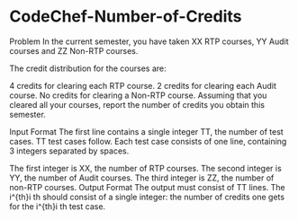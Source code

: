 # CodeChef-Number-of-Credits

Problem
In the current semester, you have taken XX RTP courses, YY Audit courses and ZZ Non-RTP courses.

The credit distribution for the courses are:

4 credits for clearing each RTP course.
2 credits for clearing each Audit course.
No credits for clearing a Non-RTP course.
Assuming that you cleared all your courses, report the number of credits you obtain this semester.

Input Format
The first line contains a single integer TT, the number of test cases. TT test cases follow. Each test case consists of one line, containing 3 integers separated by spaces.

The first integer is XX, the number of RTP courses.
The second integer is YY, the number of Audit courses.
The third integer is ZZ, the number of non-RTP courses.
Output Format
The output must consist of TT lines. The i^{th}i 
th
  should consist of a single integer: the number of credits one gets for the i^{th}i 
th
  test case.
